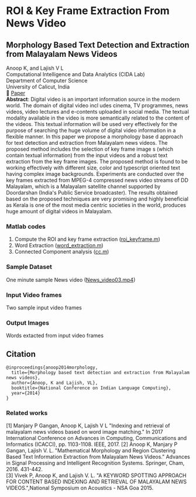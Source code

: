 # ROI & Key Frame Extraction From News Video
## Morphology  Based Text Detection and Extraction from Malayalam  News Videos
Anoop K, and Lajish V L </br>
Computational Intelligence and Data Analytics (CIDA Lab) </br>
Department of Computer Science </br>
University of Calicut, India </br>
:memo: [Paper](https://www.researchgate.net/publication/286442060_Morphology_Based_Text_Detection_and_Extraction_from_Malayalam_News_Videos) </br>
**Abstract**: Digital video is an important information source in the modern world. The domain of digital video incl udes cinema, TV programmes, news videos, video lectures and e-contents uploaded in social media. The textual modality available in the video is more semantically related to the content of the videos. This textual information will be used very effectively for the purpose of searching the huge volume of digital video information in a flexible manner. In this paper we propose a morphology base d approach for text detection and extraction from Malayalam news videos. The proposed method includes the selection of key frame image s (which contain textual information) from the input videos and a robust text extraction from the key frame images. The proposed method is found to be working effectively with different size, color and typescript oriented text having complex image backgrounds. Experiments are conducted over the key frames extracted from MPEG-4 compressed news video streams of DD Malayalam, which is a Malayalam satellite channel supported by Doordarshan (India's Public Service broadcaster). The results obtained based on the proposed techniques are very promising and highly beneficial as Kerala is one of the most media centric societies in the world, produces huge amount of digital videos in Malayalam.

### Matlab codes
1. Compute the ROI and key frame extraction ([roi_keyframe.m](matlab-codes/roi_keyframe.m))
2. Word Extraction ([word_extraction.m](matlab-codes/word_extraction.m))
3. Connected Component analysis ([cc.m](matlab-codes/cc.m))

### Sample Dataset 
One minute sample News video ([News_video03.mp4](Sample-DataSet/News_video03.mp4))

### Input Video frames
Two sample input video frames 

### Output Images 
Words extacted from input video frames

## Citation
```
@inproceedings{anoop2014morphology,
  title={Morphology based text detection and extraction from Malayalam news videos},
  author={Anoop, K and Lajish, VL},
  booktitle={National Conference on Indian Language Computing},
  year={2014}
}
```

### Related works
[1] Manjary P Gangan, Anoop K, Lajish V L "Indexing and retrieval of malayalam news videos based on word image matching." In 2017 International Conference on Advances in Computing, Communications and Informatics (ICACCI), pp. 1103-1108. IEEE, 2017.
[2] Anoop K, Manjary P Gangan, Lajish V. L. "Mathematical Morphology and Region Clustering Based Text Information Extraction from Malayalam News Videos." Advances in Signal Processing and Intelligent Recognition Systems. Springer, Cham, 2016. 431-442. </br>
[3] Vivek P, Anoop K, and Lajish V. L. "A KEYWORD SPOTTING APPROACH FOR CONTENT BASED INDEXING AND RETRIEVAL OF MALAYALAM NEWS VIDEOS.",National Symposium on Acoustics - NSA Goa 2015. </br>
 
